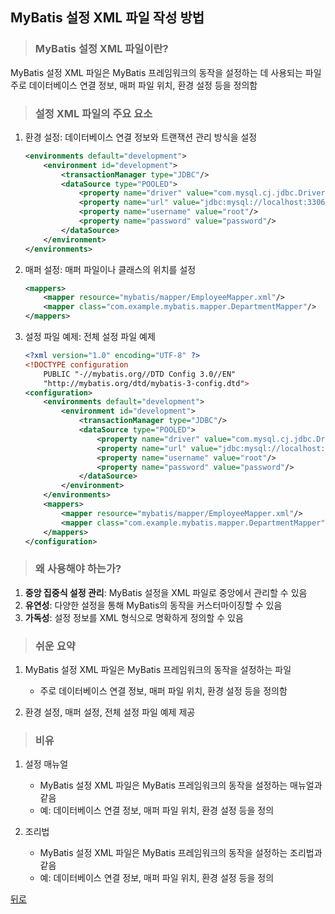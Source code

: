 ## MyBatis 설정 XML 파일 작성 방법
> ### MyBatis 설정 XML 파일이란?
MyBatis 설정 XML 파일은 MyBatis 프레임워크의 동작을 설정하는 데 사용되는 파일</br>
주로 데이터베이스 연결 정보, 매퍼 파일 위치, 환경 설정 등을 정의함

> ### 설정 XML 파일의 주요 요소
1. 환경 설정: 데이터베이스 연결 정보와 트랜잭션 관리 방식을 설정
    ```xml
    <environments default="development">
        <environment id="development">
            <transactionManager type="JDBC"/>
            <dataSource type="POOLED">
                <property name="driver" value="com.mysql.cj.jdbc.Driver"/>
                <property name="url" value="jdbc:mysql://localhost:3306/mydatabase"/>
                <property name="username" value="root"/>
                <property name="password" value="password"/>
            </dataSource>
        </environment>
    </environments>
    ```

2. 매퍼 설정: 매퍼 파일이나 클래스의 위치를 설정
    ```xml
    <mappers>
        <mapper resource="mybatis/mapper/EmployeeMapper.xml"/>
        <mapper class="com.example.mybatis.mapper.DepartmentMapper"/>
    </mappers>
    ```

3. 설정 파일 예제: 전체 설정 파일 예제
    ```xml
    <?xml version="1.0" encoding="UTF-8" ?>
    <!DOCTYPE configuration
        PUBLIC "-//mybatis.org//DTD Config 3.0//EN"
        "http://mybatis.org/dtd/mybatis-3-config.dtd">
    <configuration>
        <environments default="development">
            <environment id="development">
                <transactionManager type="JDBC"/>
                <dataSource type="POOLED">
                    <property name="driver" value="com.mysql.cj.jdbc.Driver"/>
                    <property name="url" value="jdbc:mysql://localhost:3306/mydatabase"/>
                    <property name="username" value="root"/>
                    <property name="password" value="password"/>
                </dataSource>
            </environment>
        </environments>
        <mappers>
            <mapper resource="mybatis/mapper/EmployeeMapper.xml"/>
            <mapper class="com.example.mybatis.mapper.DepartmentMapper"/>
        </mappers>
    </configuration>
    ```

> ### 왜 사용해야 하는가?
1. **중앙 집중식 설정 관리**: MyBatis 설정을 XML 파일로 중앙에서 관리할 수 있음
2. **유연성**: 다양한 설정을 통해 MyBatis의 동작을 커스터마이징할 수 있음
3. **가독성**: 설정 정보를 XML 형식으로 명확하게 정의할 수 있음

> ### 쉬운 요약
1. MyBatis 설정 XML 파일은 MyBatis 프레임워크의 동작을 설정하는 파일
    - 주로 데이터베이스 연결 정보, 매퍼 파일 위치, 환경 설정 등을 정의함

2. 환경 설정, 매퍼 설정, 전체 설정 파일 예제 제공

> ### 비유
1. 설정 매뉴얼
    - MyBatis 설정 XML 파일은 MyBatis 프레임워크의 동작을 설정하는 매뉴얼과 같음
    - 예: 데이터베이스 연결 정보, 매퍼 파일 위치, 환경 설정 등을 정의

2. 조리법
    - MyBatis 설정 XML 파일은 MyBatis 프레임워크의 동작을 설정하는 조리법과 같음
    - 예: 데이터베이스 연결 정보, 매퍼 파일 위치, 환경 설정 등을 정의

[뒤로](MyBatis.md)
